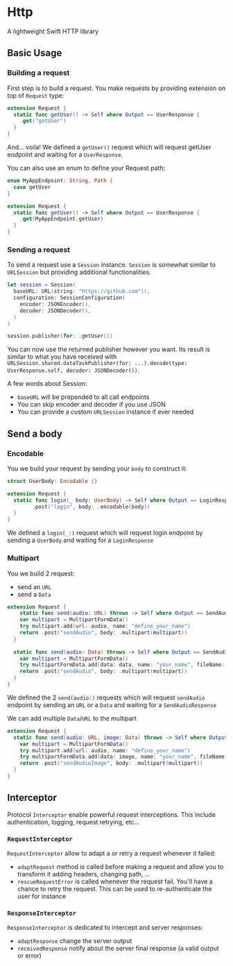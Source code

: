 # Http
A lightweight Swift HTTP library

## Basic Usage

### Building a request
First step is to build a request. You make requests by providing extension on top of `Request` type:

```swift
extension Request {
  static func getUser() -> Self where Output == UserResponse {
    .get("getUser")
  }
}
```

And... voila! We defined a `getUser()` request which will request getUser endpoint  and waiting for a `UserResponse`.

You can also use an enum to define your Request path:

```swift
enum MyAppEndpoint: String, Path {
  case getUser
}

extension Request {
  static func getUser() -> Self where Output == UserResponse {
    .get(MyAppEndpoint.getUser)
  } 
}
```

### Sending a request

To send a request use a `Session` instance. `Session` is somewhat similar to `URLSession` but providing additional functionalities.

```swift
let session = Session(
  baseURL: URL(string: "https://github.com")!,
  configuration: SessionConfiguration(
    encoder: JSONEncoder(),
    decoder: JSONDecoder(),
  )
)

session.publisher(for: .getUser())
```

You can now use the returned publisher however you want. Its result is similar to what you have received with `URLSession.shared.dataTaskPublisher(for: ...).decode(type: UserResponse.self, decoder: JSONDecoder())`.

A few words about Session:

- `baseURL` will be prepended to all call endpoints
- You can skip encoder and decoder if you use JSON
- You can provide a custom `URLSession` instance if ever needed

## Send a body

### Encodable

You we build your request by sending your `body`  to construct it:

```swift
struct UserBody: Encodable {}

extension Request {
  static func login(_ body: UserBody) -> Self where Output == LoginResponse {
		.post("login", body: .encodable(body))	
  }
}
```

We defined a `login(_:)` request which will request login endpoint by sending a `UserBody` and waiting for a `LoginResponse`

### Multipart

You we build 2 request:

- send an `URL`
- send a `Data`

```swift
extension Request {
	static func send(audio: URL) throws -> Self where Output == SendAudioResponse {
    var multipart = MultipartFormData()
    try multipart.add(url: audio, name: "define_your_name")
    return .post("sendAudio", body: .multipart(multipart))
  }
  
  static func send(audio: Data) throws -> Self where Output == SendAudioResponse {
    var multipart = MultipartFormData()
    try multipartFormData.add(data: data, name: "your_name", fileName: "your_fileName", mimeType: "right_mimeType")
  	return .post("sendAudio", body: .multipart(multipart))
  }
}
```

We defined the 2  `send(audio:)` requests which will request `sendAudio` endpoint by sending an `URL` or a `Data` and waiting for a `SendAudioResponse`

We can add multiple `Data`/`URL` to the multipart

```swift
extension Request {
  static func send(audio: URL, image: Data) throws -> Self where Output == SendAudioImageResponse {
    var multipart = MultipartFormData()
    try multipart.add(url: audio, name: "define_your_name")
    try multipartFormData.add(data: image, name: "your_name", fileName: "your_fileName", mimeType: "right_mimeType")
    return .post("sendAudioImage", body: .multipart(multipart))
  }
}
```

## Interceptor

Protocol `Interceptor` enable powerful request interceptions. This include authentication, logging, request retrying, etc...

### `RequestInterceptor`

`RequestInterceptor` allow to adapt a or retry a request whenever it failed:

- `adaptRequest` method is called before making a request and allow you to transform it adding headers, changing path, ...
- `rescueRequestError` is called whenever the request fail. You'll have a chance to retry the request. This can be used to re-authenticate the user for instance

### `ResponseInterceptor`

`ResponseInterceptor` is dedicated to intercept and server responses:

- `adaptResponse` change the server output
- `receivedResponse` notify about the server final response (a valid output or error)
